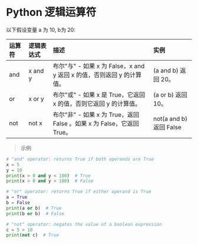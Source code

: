 
&emsp;
# Python 逻辑运算符
以下假设变量 a 为 10, b为 20:

运算符	|逻辑表达式	|描述	|实例
|:--|:--|:--|:--|
and	|x and y	|布尔"与" - 如果 x 为 False，x and y 返回 x 的值，否则返回 y 的计算值。	|(a and b) 返回 20。
or	|x or y	|布尔"或" - 如果 x 是 True，它返回 x 的值，否则它返回 y 的计算值。	|(a or b) 返回 10。
not	|not x	|布尔"非" - 如果 x 为 True，返回 False 。如果 x 为 False，它返回 True。	|not(a and b) 返回 False


>示例
```python
# "and" operator: returns True if both operands are True
x = 5
y = 10
print(x > 0 and y < 100)  # True
print(x > 0 and y > 100)  # False

# "or" operator: returns True if either operand is True
a = True
b = False
print(a or b)  # True
print(b or b)  # False

# "not" operator: negates the value of a boolean expression
c = 5 > 10
print(not c)  # True
```
